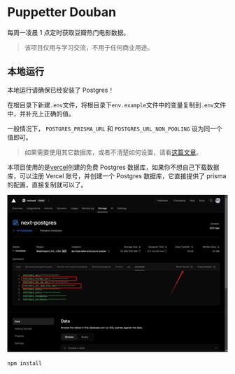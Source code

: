 # Puppetter Douban

每周一凌晨 1 点定时获取豆瓣热门电影数据。

> 该项目仅用与学习交流，不用于任何商业用途。

## 本地运行

本地运行请确保已经安装了 Postgres！

在根目录下新建`.env`文件，将根目录下`env.example`文件中的变量复制到`.env`文件中，并补充上正确的值。

一般情况下， `POSTGRES_PRISMA_URL` 和 `POSTGRES_URL_NON_POOLING` 设为同一个值即可。

> 如果需要使用其它数据库，或者不清楚如何设置，请看[这篇文章](https://www.prisma.io/docs/orm/reference/connection-urls)。

本项目使用的是[vercel](https://vercel.com/)创建的免费 Postgres 数据库，如果你不想自己下载数据库，可以注册 Vercel 账号，并创建一个 Postgres 数据库，它直接提供了 prisma 的配置，直接复制就可以了。

![Vercel Image](assets/vercel-storage.png)

```bash
npm install
```
